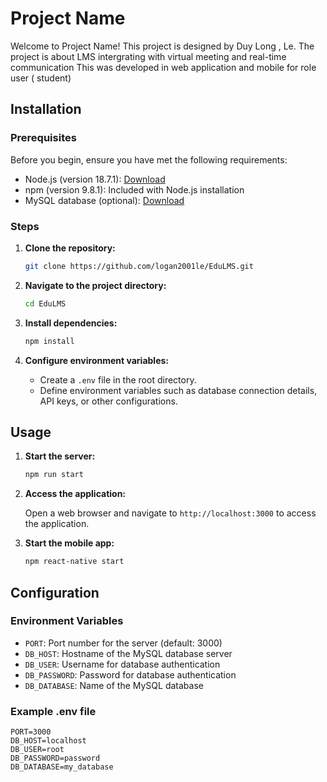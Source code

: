 # Project Name

Welcome to Project Name! This project is designed by Duy Long , Le.
The project is about LMS intergrating with virtual meeting and real-time communication 
This was developed in web application and mobile for role user ( student)

## Installation

### Prerequisites

Before you begin, ensure you have met the following requirements:

- Node.js (version 18.7.1): [Download](https://nodejs.org/)
- npm (version 9.8.1): Included with Node.js installation
- MySQL database (optional): [Download](https://dev.mysql.com/downloads/workbench/)

### Steps

1. **Clone the repository:**

   ```bash
   git clone https://github.com/logan2001le/EduLMS.git
   ```

2. **Navigate to the project directory:**

   ```bash
   cd EduLMS
   ```

3. **Install dependencies:**

   ```bash
   npm install
   ```

4. **Configure environment variables:**

   - Create a `.env` file in the root directory.
   - Define environment variables such as database connection details, API keys, or other configurations.

## Usage

1. **Start the server:**

   ```bash
   npm run start
   ```

2. **Access the application:**

   Open a web browser and navigate to `http://localhost:3000` to access the application.

3. **Start the mobile app:**
     ```bash
   npm react-native start
   ```

## Configuration

### Environment Variables

- `PORT`: Port number for the server (default: 3000)
- `DB_HOST`: Hostname of the MySQL database server
- `DB_USER`: Username for database authentication
- `DB_PASSWORD`: Password for database authentication
- `DB_DATABASE`: Name of the MySQL database

### Example .env file

```
PORT=3000
DB_HOST=localhost
DB_USER=root
DB_PASSWORD=password
DB_DATABASE=my_database
```


